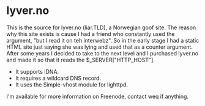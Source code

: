# lyver.no
This is the source for lyver.no (liar.TLD), a Norwegian goof site.
The reason why this site exists is cause I had a friend who constantly used the argument, "but I read it on teh interwebz".
So in the early stage I had a static HTML site just saying she was lying and used that as a counter argument.
After some years I decided to take to the next level and I purchased lyver.no and made it so that it reads the $_SERVER["HTTP_HOST"].

* It supports IDNA.
* It requires a wildcard DNS record.
* It uses the Simple-vhost module for lighttpd.

I'm available for more information on Freenode, contact weq if anything.
